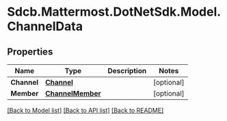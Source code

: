 # Sdcb.Mattermost.DotNetSdk.Model.ChannelData
## Properties

Name | Type | Description | Notes
------------ | ------------- | ------------- | -------------
**Channel** | [**Channel**](Channel.md) |  | [optional] 
**Member** | [**ChannelMember**](ChannelMember.md) |  | [optional] 

[[Back to Model list]](../README.md#documentation-for-models) [[Back to API list]](../README.md#documentation-for-api-endpoints) [[Back to README]](../README.md)

